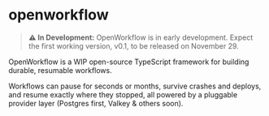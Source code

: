 # openworkflow

> **⚠️ In Development:** OpenWorkflow is in early development. Expect the first working version, v0.1, to be released on November 29.

OpenWorkflow is a WIP open-source TypeScript framework for building durable, resumable workflows.

Workflows can pause for seconds or months, survive crashes and deploys, and resume exactly where they stopped, all powered by a pluggable provider layer (Postgres first, Valkey & others soon).
